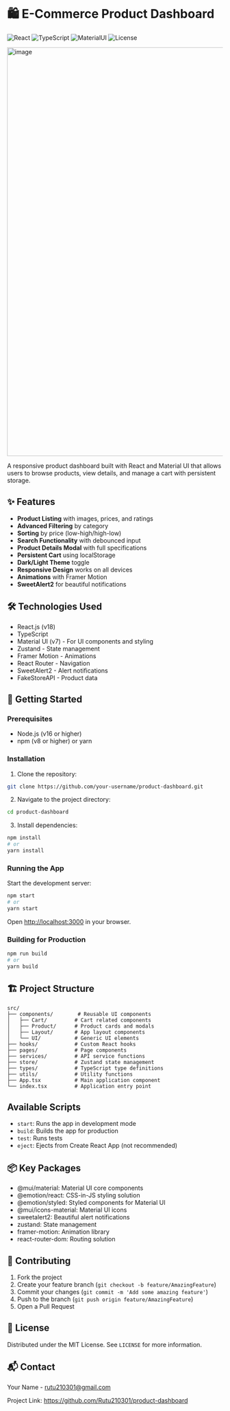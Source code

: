 # 🛍️ E-Commerce Product Dashboard

![React](https://img.shields.io/badge/React-18.2.0-blue)
![TypeScript](https://img.shields.io/badge/TypeScript-4.9.5-blue)
![MaterialUI](https://img.shields.io/badge/MaterialUI-7.0.1-blue)
![License](https://img.shields.io/badge/License-MIT-green)

<img width="952" alt="image" src="https://github.com/user-attachments/assets/243b7d87-2601-4058-9213-5aa57b5f4343" />

A responsive product dashboard built with React and Material UI that allows users to browse products, view details, and manage a cart with persistent storage.


## ✨ Features

- **Product Listing** with images, prices, and ratings
- **Advanced Filtering** by category
- **Sorting** by price (low-high/high-low)
- **Search Functionality** with debounced input
- **Product Details Modal** with full specifications
- **Persistent Cart** using localStorage
- **Dark/Light Theme** toggle
- **Responsive Design** works on all devices
- **Animations** with Framer Motion
- **SweetAlert2** for beautiful notifications

## 🛠️ Technologies Used

- React.js (v18)
- TypeScript
- Material UI (v7) - For UI components and styling
- Zustand - State management
- Framer Motion - Animations
- React Router - Navigation
- SweetAlert2 - Alert notifications
- FakeStoreAPI - Product data


## 🚀 Getting Started

### Prerequisites

- Node.js (v16 or higher)
- npm (v8 or higher) or yarn

### Installation

1. Clone the repository:
```bash
git clone https://github.com/your-username/product-dashboard.git
```

2. Navigate to the project directory:
```bash
cd product-dashboard
```

3. Install dependencies:
```bash
npm install
# or
yarn install
```

### Running the App

Start the development server:
```bash
npm start
# or
yarn start
```

Open [http://localhost:3000](http://localhost:3000) in your browser.

### Building for Production

```bash
npm run build
# or
yarn build
```

## 🏗️ Project Structure
```
src/
├── components/        # Reusable UI components
│   ├── Cart/         # Cart related components
│   ├── Product/      # Product cards and modals
│   ├── Layout/       # App layout components
│   └── UI/           # Generic UI elements
├── hooks/            # Custom React hooks
├── pages/            # Page components
├── services/         # API service functions
├── store/            # Zustand state management
├── types/            # TypeScript type definitions
├── utils/            # Utility functions
├── App.tsx           # Main application component
└── index.tsx         # Application entry point
```

## Available Scripts

- `start`: Runs the app in development mode
- `build`: Builds the app for production
- `test`: Runs tests
- `eject`: Ejects from Create React App (not recommended)

## 📦 Key Packages
- @mui/material: Material UI core components
- @emotion/react: CSS-in-JS styling solution
- @emotion/styled: Styled components for Material UI
- @mui/icons-material: Material UI icons
- sweetalert2: Beautiful alert notifications
- zustand: State management
- framer-motion: Animation library
- react-router-dom: Routing solution

## 🤝 Contributing

1. Fork the project
2. Create your feature branch (`git checkout -b feature/AmazingFeature`)
3. Commit your changes (`git commit -m 'Add some amazing feature'`)
4. Push to the branch (`git push origin feature/AmazingFeature`)
5. Open a Pull Request

## 📜 License

Distributed under the MIT License. See `LICENSE` for more information.

## 📬 Contact

Your Name - rutu210301@gmail.com

Project Link: https://github.com/Rutu210301/product-dashboard
